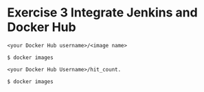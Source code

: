# Exercise 3 Integrate Jenkins and Docker Hub

```
<your Docker Hub username>/<image name>
```

```
$ docker images
``` 

```
<your Docker Hub Username>/hit_count.
```

```
$ docker images
``` 

 
